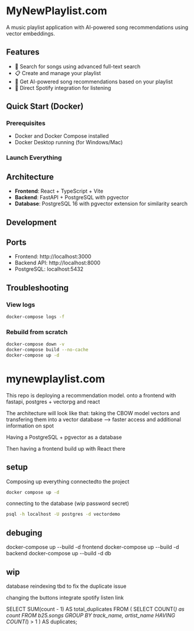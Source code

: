 # MyNewPlaylist.com

A music playlist application with AI-powered song recommendations using vector embeddings.

## Features

- 🎵 Search for songs using advanced full-text search
- 📋 Create and manage your playlist
- 🤖 Get AI-powered song recommendations based on your playlist
- 🎸 Direct Spotify integration for listening

## Quick Start (Docker)

### Prerequisites
- Docker and Docker Compose installed
- Docker Desktop running (for Windows/Mac)

### Launch Everything

## Architecture

- **Frontend**: React + TypeScript + Vite
- **Backend**: FastAPI + PostgreSQL with pgvector
- **Database**: PostgreSQL 16 with pgvector extension for similarity search

## Development

## Ports

- Frontend: http://localhost:3000
- Backend API: http://localhost:8000
- PostgreSQL: localhost:5432

## Troubleshooting

### View logs
```bash
docker-compose logs -f
```

### Rebuild from scratch
```bash
docker-compose down -v
docker-compose build --no-cache
docker-compose up -d
```


# mynewplaylist.com
This repo is deploying a recommendation model. onto a frontend with fastapi, postgres + vectorpg and react 


The architecture will look like that: 
taking the CBOW model vectors and transfering them into a vector database
--> faster access and additional information on spot

Having a PostgreSQL + pgvector as a database

Then having a frontend build up with 
React there


## setup 
Composing up everything connectedto the project
```bash
docker compose up -d
```

connecting to the database (wip password secret) 
```bash
psql -h localhost -U postgres -d vectordemo
```


## debuging
docker-compose up --build -d frontend
docker-compose up --build -d backend
docker-compose up --build -d db

## wip 
database reindexing tbd to fix the duplicate issue

changing the buttons 
integrate spotify listen link 

SELECT SUM(count - 1) AS total_duplicates
FROM (
    SELECT COUNT(*) as count
    FROM b25.songs
    GROUP BY track_name, artist_name
    HAVING COUNT(*) > 1
) AS duplicates;
